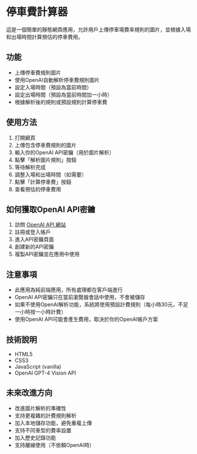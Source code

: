 # 停車費計算器

這是一個簡單的靜態網頁應用，允許用戶上傳停車場費率規則的圖片，並根據入場和出場時間計算預估的停車費用。

## 功能

- 上傳停車費規則圖片
- 使用OpenAI自動解析停車費規則圖片
- 設定入場時間（預設為當前時間）
- 設定出場時間（預設為當前時間加一小時）
- 根據解析後的規則或預設規則計算停車費

## 使用方法

1. 打開網頁
2. 上傳包含停車費規則的圖片
3. 輸入你的OpenAI API密鑰（用於圖片解析）
4. 點擊「解析圖片規則」按鈕
5. 等待解析完成
6. 調整入場和出場時間（如需要）
7. 點擊「計算停車費」按鈕
8. 查看預估的停車費用

## 如何獲取OpenAI API密鑰

1. 訪問 [OpenAI API 網站](https://platform.openai.com/)
2. 註冊或登入帳戶
3. 進入API密鑰頁面
4. 創建新的API密鑰
5. 複製API密鑰並在應用中使用

## 注意事項

- 此應用為純前端應用，所有處理都在客戶端進行
- OpenAI API密鑰只在當前瀏覽器會話中使用，不會被儲存
- 如果不使用OpenAI解析功能，系統將使用預設計費規則（每小時30元，不足一小時按一小時計費）
- 使用OpenAI API可能會產生費用，取決於你的OpenAI帳戶方案

## 技術說明

- HTML5
- CSS3
- JavaScript (vanilla)
- OpenAI GPT-4 Vision API

## 未來改進方向

- 改進圖片解析的準確性
- 支持更複雜的計費規則解析
- 加入本地儲存功能，避免重複上傳
- 支持不同車型的費率設置
- 加入歷史記錄功能
- 支持離線使用（不依賴OpenAI時） 